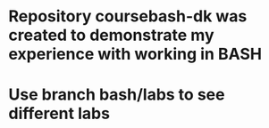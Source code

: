 # Repository coursebash-dk was created to demonstrate my experience with working in BASH
# Use branch bash/labs to see different labs
